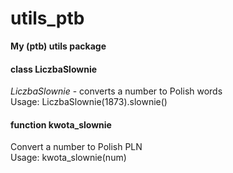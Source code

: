 # utils_ptb
**My (ptb) utils package**

#### class LiczbaSlownie
*LiczbaSlownie* - converts a number to Polish words\
Usage: LiczbaSlownie(1873).slownie()

#### function kwota_slownie
Convert a number to Polish PLN\
Usage: kwota_slownie(num)

